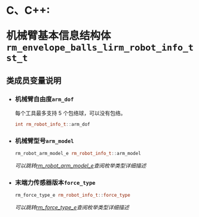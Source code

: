 # <p class="hidden">C、C++: </p>机械臂基本信息结构体`rm_envelope_balls_lirm_robot_info_tst_t`

## 类成员变量说明

- ### 机械臂自由度`arm_dof`

    每个工具最多支持 5 个包络球，可以没有包络。

    ```C++
    int rm_robot_info_t::arm_dof
    ```

- ### 机械臂型号`arm_model`

    ```C++
    rm_robot_arm_model_e rm_robot_info_t::arm_model
    ```

    *可以跳转[rm_robot_arm_model_e](../type/typeList#rm-robot-arm-model-e机械臂型号)查阅枚举类型详细描述*

- ### 末端力传感器版本`force_type`

    ```C++
    rm_force_type_e rm_robot_info_t::force_type
    ```

    *可以跳转[rm_force_type_e](../type/typeList#rm-force-type-e机械臂末端力传感器版本)查阅枚举类型详细描述*
